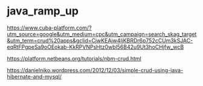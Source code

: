 # java_ramp_up

https://www.cuba-platform.com/?utm_source=google&utm_medium=cpc&utm_campaign=search_skag_target&utm_term=crud%20apps&gclid=CjwKEAjw4IjKBRDr6p752cCUm3kSJAC-eqRtFPgpeSa9oOEokab-KkRPVNPsHtz0wbl56B42u9Ut3hoCHjfw_wcB

https://platform.netbeans.org/tutorials/nbm-crud.html

https://danielniko.wordpress.com/2012/12/03/simple-crud-using-java-hibernate-and-mysql/


